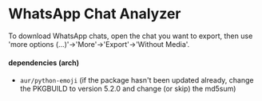 # WhatsApp Chat Analyzer

To download WhatsApp chats, open the chat you want to export, then use 'more options (...)'->'More'->'Export'->'Without Media'.


#### dependencies (arch)
- `aur/python-emoji` (if the package hasn't been updated already, change the PKGBUILD to version 5.2.0 and change (or skip) the md5sum)
